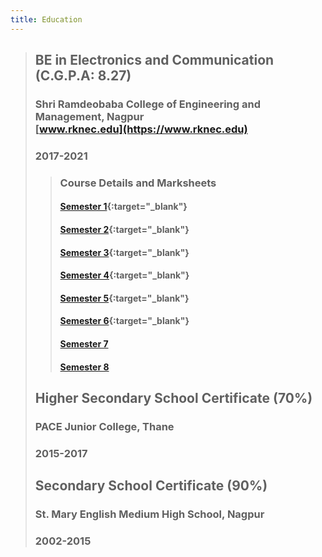 ```yaml
---
title: Education
---
```


> ##  BE in Electronics and Communication (C.G.P.A: 8.27)
> ### Shri Ramdeobaba College of Engineering and Management, Nagpur <br>[www.rknec.edu](https://www.rknec.edu)
> ### 2017-2021
>> ### Course Details and Marksheets
>> #### [Semester 1](https://drive.google.com/file/d/1uyfztaeZHCGo3WYmdknWMktLp0Xn_7QP/view?usp=sharing){:target="_blank"}
>> #### [Semester 2](https://drive.google.com/file/d/1na_SQTGCCQG36H0qwlLR-TY7Iu-VqCGf/view?usp=sharing){:target="_blank"}
>> #### [Semester 3](https://drive.google.com/file/d/1erCyOQ3lJcalHVyU0YaMnKY2KwnZqHkI/view?usp=sharing){:target="_blank"}
>> #### [Semester 4](https://drive.google.com/file/d/1VTuhOLWG6eg6zrQx8Jcub4wgpM4tP2P5/view?usp=sharing){:target="_blank"}
>> #### [Semester 5](https://drive.google.com/file/d/1p-iN96FmLGMeBv2m5wKWZtYuzgmLg5SY/view?usp=sharing){:target="_blank"}
>> #### [Semester 6](https://drive.google.com/file/d/1ubJjKPki6KM_rQQh0j5s1A-jx18e0AB5/view?usp=sharing){:target="_blank"}
>> #### [Semester 7](/education/marksheets/Semester7.pdf)
>> #### [Semester 8](/education/marksheets/Semester8.pdf)
>
> ## Higher Secondary School Certificate (70%)
> ### PACE Junior College, Thane
> ### 2015-2017
> ## Secondary School Certificate (90%)
> ### St. Mary English Medium High School, Nagpur
> ### 2002-2015



